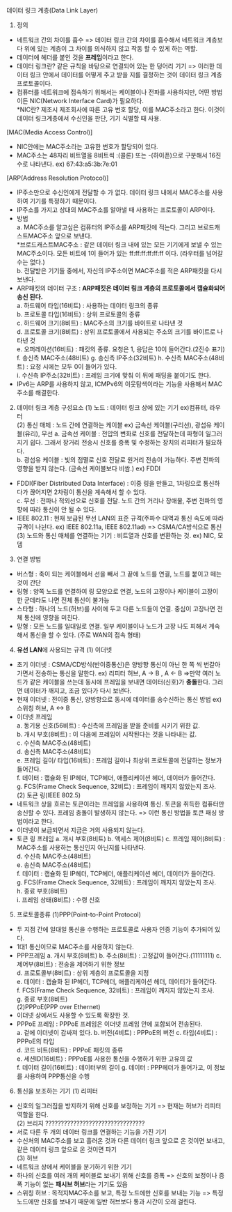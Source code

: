 데이터 링크 계층(Data Link Layer)

1. 정의

- 네트워크 간의 차이를 흡수 => 데이터 링크 간의 차이를 흡수해서 네트워크 계층보다 위에 있는 계층이 그 차이를 의식하지 않고 작동 할 수 있게 하는 역할.
- 데이터에 헤더를 붙인 것을 **프레임**이라고 한다.
- 데이터 링크란? 같은 규칙을 바탕으로 연결되어 있는 한 덩어리 기기 => 이러한 데이터 링크 안에서 데이터를 어떻게 주고 받을 지를 결정하는 것이 데이터 링크 계층 프로토콜이다.
- 컴퓨터를 네트워크에 접속하기 위해서는 케이블이나 전파를 사용하지만, 어떤 방법이든 NIC(Network Interface Card)가 필요하다.  
  \*NIC란? 제조시 제조회사에 따른 고유 번호 할당, 이를 MAC주소라고 한다. 이것이 데이터 링크계층에서 수신인을 판단, 기기 식별할 때 사용.

[MAC(Media Access Control)]

- NIC안에는 MAC주소라는 고유한 번호가 할당되어 있다.
- MAC주소는 48자리 비트열을 8비트씩 :(콜론) 또는 -(하이픈)으로 구분해서 16진수로 나타낸다. ex) 67:43:a5:3b:7e:01

[ARP(Address Resolution Protocol)]

- IP주소만으로 수신인에게 전달할 수 가 없다. 데이터 링크 내에서 MAC주소를 사용하여 기기를 특정하기 때문이다.
- IP주소를 가지고 상대의 MAC주소를 알아낼 때 사용하는 프로토콜이 ARP이다.
- 방법  
   a. MAC주소를 알고싶은 컴퓨터의 IP주소를 ARP패킷에 적는다. 그리고 브로드캐스트MAC주소 앞으로 보낸다.  
  \*브로드캐스트MAC주소 : 같은 데이터 링크 내에 있는 모든 기기에게 보낼 수 있는 MAC주소이다. 모든 비트에 1이 들어가 있는 ff:ff:ff:ff:ff:ff 이다. (라우터를 넘어갈 수는 없다.)  
   b. 전달받은 기기들 중에서, 자신의 IP주소이면 MAC주소를 적은 ARP패킷을 다시 보낸다.
- ARP패킷의 데이터 구조 : **ARP패킷은 데이터 링크 계층의 프로토콜에서 캡슐화되어 송신 된다.**  
  a. 하드웨어 타입(16비트) : 사용하는 데이터 링크의 종류  
  b. 프로토콜 타입(16비트) : 상위 프로토콜의 종류  
  c. 하드웨어 크기(8비트) : MAC주소의 크기를 바이트로 나타낸 것  
  d. 프로토콜 크기(8비트) : 상위 프로토콜에서 사용되는 주소의 크기를 바이트로 나타낸 것  
  e. 오퍼레이션(16비트) : 패킷의 종류. 요청은 1, 응답은 10이 들어간다.(2진수 표기)  
  f. 송신측 MAC주소(48비트)
  g. 송신측 IP주소(32비트)
  h. 수신측 MAC주소(48비트) : 요청 시에는 모두 0이 들어가 있다.  
  i. 수신측 IP주소(32비트) : 프레임 크기에 맞춰 이 뒤에 패딩을 붙이기도 한다.
- IPv6는 ARP를 사용하지 않고, ICMPv6의 이웃탐색이라는 기능을 사용해서 MAC주소를 해결한다.

2. 데이터 링크 계층 구성요소
   (1) 노드 : 데이터 링크 상에 있는 기기 ex)컴퓨터, 라우터  
   (2) 통신 매체 : 노드 간에 연결하는 케이블 ex) 금속선 케이블(구리선), 광섬유 케이블(유리), 무선
   a. 금속선 케이블 : 전압의 변화로 신호를 전달하는데 파형이 일그러지기 쉽다. 그래서 장거리 전송시 신호를 증폭 및 수정하는 장치의 리피터가 필요하다.  
   b. 광섬유 케이블 : 빛의 점멸로 신호 전달로 원거리 전송이 가능하다. 주변 전파의 영향을 받지 않는다. (금속선 케이블보다 비쌈.) ex) FDDI

- FDDI(Fiber Distributed Data Interface) : 이중 링을 만들고, 1차링으로 통신하다가 끊어지면 2차링이 통신을 계속해서 할 수 있다.  
  c. 무선 : 전파나 적외선으로 신호를 전달. 노드 간의 거리나 장애물, 주변 전파의 영향에 따라 통신이 안 될 수 있다.
- IEEE 802.11 : 현재 보급된 무선 LAN의 표준 규격(주파수 대역과 통신 속도에 따라 규격이 나뉜다. ex) IEEE 802.11a, IEEE 802.11ad) => CSMA/CA방식으로 통신  
  (3) 노드와 통신 매체를 연결하는 기기 : 비트열과 신호를 변환하는 것. ex) NIC, 모뎀

3. 연결 방법

- 버스형 : 축이 되는 케이블에서 선을 빼서 그 끝에 노드를 연결, 노드를 붙이고 떼는 것이 간단
- 링형 : 양쪽 노드를 연결하여 링 모양으로 연결, 노드의 고장이나 케이블이 고장이 한 군데라도 나면 전체 통신이 불가능
- 스타형 : 하나의 노드(허브)를 사이에 두고 다른 노드들이 연결. 중심이 고장나면 전체 통신에 영향을 미친다.
- 망형 : 모든 노드를 일대일로 연결. 일부 케이블이나 노드가 고장 나도 피해서 계속해서 통신을 할 수 있다. (주로 WAN의 접속 형태)

4. **유선 LAN**에 사용되는 규격
   (1) 이더넷

- 초기 이더넷 : CSMA/CD방식(반이중통신)은 양방향 통신이 아닌 한 쪽 씩 번갈아가면서 전송하는 통신을 말한다. ex) 리피터 허브, A -> B , A <- B =>만약 여러 노드가 같은 케이블을 쓰는데 동시에 프레임을 보내면 데이터(신호)가 **충돌**한다. 그러면 데이터가 깨지고, 조금 있다가 다시 보낸다.
- 현재 이더넷 : 전이중 통신, 양방향으로 동시에 데이터를 송수신하는 통신 방법 ex) 스위칭 허브, A <-> B
- 이더넷 프레임  
   a. 동기용 신호(56비트) : 수신측에 프레임을 받을 준비를 시키기 위한 값.  
   b. 개시 부호(8비트) : 이 다음에 프레임이 시작된다는 것을 나타내는 값.  
   c. 수신측 MAC주소(48비트)  
   d. 송신측 MAC주소(48비트)  
   e. 프레임 길이/ 타입(16비트) : 프레임 길이나 최상위 프로토콜에 전달하는 정보가 들어간다.  
   f. 데이터 : 캡슐화 된 IP헤더, TCP헤더, 애플리케이션 헤더, 데이터가 들어간다.  
   g. FCS(Frame Check Sequence, 32비트) : 프레임이 깨지지 않았는지 조사.  
  (2) 토큰 링(IEEE 802.5)
- 네트워크 상을 흐르는 토큰이라는 프레임을 사용하여 통신. 토큰을 취득한 컴퓨터만 송신할 수 있다. 프레임 충돌이 발생하지 않는다. => 이런 통신 방법을 토큰 패싱 방법이라고 한다.
- 이더넷이 보급되면서 지금은 거의 사용되지 않는다.
- 토큰 링 프레임
  a. 개시 부호(8비트)
  b. 액세스 제어(8비트)
  c. 프레임 제어(8비트) : MAC주소를 사용하는 통신인지 아닌지를 나타낸다.  
  d. 수신측 MAC주소(48비트)  
  e. 송신측 MAC주소(48비트)  
  f. 데이터 : 캡슐화 된 IP헤더, TCP헤더, 애플리케이션 헤더, 데이터가 들어간다.  
  g. FCS(Frame Check Sequence, 32비트) : 프레임이 깨지지 않았는지 조사.  
  h. 종료 부호(8비트)  
  i. 프레임 상태(8비트) : 수령 신호

5. 프로토콜종류
   (1)PPP(Point-to-Point Protocol)

- 두 지점 간에 일대일 통신을 수행하는 프로토콜로 사용자 인증 기능이 추가되어 있다.
- 1대1 통신이므로 MAC주소를 사용하지 않는다.
- PPP프레임
  a. 개시 부호(8비트)
  b. 주소(8비트) : 고정값이 들어간다.(11111111)
  c. 제어부(8비트) : 전송을 제어하기 위한 정보  
   d. 프로토콜부(8비트) : 상위 계층의 프로토콜을 지정  
   e. 데이터 : 캡슐화 된 IP헤더, TCP헤더, 애플리케이션 헤더, 데이터가 들어간다.  
   f. FCS(Frame Check Sequence, 32비트) : 프레임이 깨지지 않았는지 조사.  
   g. 종료 부호(8비트)  
  (2)PPPoE(PPP over Ethernet)
- 이더넷 상에서도 사용할 수 있도록 확장한 것.
- PPPoE 프레임 : PPPoE 프레임은 이더넷 프레임 안에 포함되어 전송된다.  
  a. 겉에 이더넷이 감싸져 있다.
  b. 버전(4비트) : PPPoE의 버전
  c. 타입(4비트) : PPPoE의 타입  
  d. 코드 비트(8비트) : PPPoE 패킷의 종류  
  e. 세션ID(16비트) : PPPoE를 사용한 통신을 수행하기 위한 고유의 값  
  f. 데이터 길이(16비트) : 데이터부의 길이
  g. 데이터 : PPP헤더가 들어가고, 이 정보를 사용하여 PPP통신을 수행

6. 통신을 보조하는 기기
   (1) 리피터

- 신호의 일그러짐을 방지하기 위해 신호를 보정하는 기기 => 현재는 허브가 리피터 역할을 한다.  
  (2) 브리지 ????????????????????????????????
- 서로 다른 두 개의 데이터 링크를 연결하는 기능을 가진 기기
- 수신처의 MAC주소를 보고 흘러온 것과 다른 데이터 링크 앞으로 온 것이면 보내고, 같은 데이터 링크 앞으로 온 것이면 파기  
  (3) 허브
- 네트워크 상에서 케이블을 분기하기 위한 기기
- 하나의 신호를 여러 개의 케이블로 보내기 위해 신호를 증폭 => 신호의 보정이나 증폭 기능이 없는 **패시브 허브**라는 기기도 있음
- 스위칭 허브 : 목적지MAC주소를 보고, 특정 노드에만 신호를 보내는 기능 => 특정 노드에만 신호를 보내기 때문에 일반 허브보다 통과 시간이 오래 걸린다.
